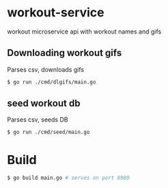 # workout-service
workout microservice api with workout names and gifs

## Downloading workout gifs
Parses csv, downloads gifs
```bash
$ go run ./cmd/dlgifs/main.go
```

## seed workout db
Parses csv, seeds DB
```bash
$ go run ./cmd/seed/main.go
```

# Build 

```bash
$ go build main.go # serves on port 8080
```
